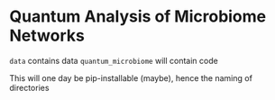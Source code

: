 # Quantum Analysis of Microbiome Networks

`data` contains data
`quantum_microbiome` will contain code

This will one day be pip-installable (maybe), hence the naming of directories
